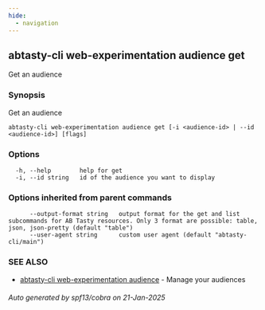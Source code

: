 ```yaml
---
hide:
  - navigation
---
```

## abtasty-cli web-experimentation audience get

Get an audience

### Synopsis

Get an audience

```
abtasty-cli web-experimentation audience get [-i <audience-id> | --id <audience-id>] [flags]
```

### Options

```
  -h, --help        help for get
  -i, --id string   id of the audience you want to display
```

### Options inherited from parent commands

```
      --output-format string   output format for the get and list subcommands for AB Tasty resources. Only 3 format are possible: table, json, json-pretty (default "table")
      --user-agent string      custom user agent (default "abtasty-cli/main")
```

### SEE ALSO

* [abtasty-cli web-experimentation audience](abtasty-cli_web-experimentation_audience.md)	 - Manage your audiences

###### Auto generated by spf13/cobra on 21-Jan-2025
